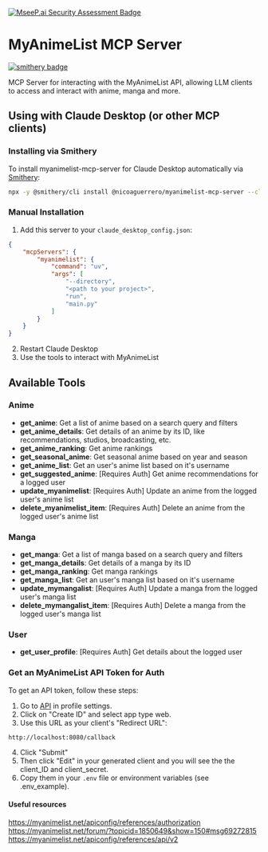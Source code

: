 [![MseeP.ai Security Assessment Badge](https://mseep.net/pr/nicoaguerrero-myanimelist-mcp-server-badge.png)](https://mseep.ai/app/nicoaguerrero-myanimelist-mcp-server)

# MyAnimeList MCP Server

[![smithery badge](https://smithery.ai/badge/@nicoaguerrero/myanimelist-mcp-server)](https://smithery.ai/server/@nicoaguerrero/myanimelist-mcp-server)

MCP Server for interacting with the MyAnimeList API, allowing LLM clients to access and interact with anime, manga and more.

## Using with Claude Desktop (or other MCP clients)

### Installing via Smithery

To install myanimelist-mcp-server for Claude Desktop automatically via [Smithery](https://smithery.ai/server/@nicoaguerrero/myanimelist-mcp-server):

```bash
npx -y @smithery/cli install @nicoaguerrero/myanimelist-mcp-server --client claude
```

### Manual Installation

1. Add this server to your `claude_desktop_config.json`:

```json
{
    "mcpServers": {
        "myanimelist": {
            "command": "uv",
            "args": [
                "--directory",
                "<path to your project>",
                "run",
                "main.py"
            ]
        }
    }
}
```

2. Restart Claude Desktop
3. Use the tools to interact with MyAnimeList

## Available Tools

### Anime
- **get_anime**: Get a list of anime based on a search query and filters
- **get_anime_details**: Get details of an anime by its ID, like recommendations, studios, broadcasting, etc.
- **get_anime_ranking**: Get anime rankings
- **get_seasonal_anime**: Get seasonal anime based on year and season
- **get_anime_list**: Get an user's anime list based on it's username
- **get_suggested_anime**: [Requires Auth] Get anime recommendations for a logged user
- **update_myanimelist**: [Requires Auth] Update an anime from the logged user's anime list
- **delete_myanimelist_item**: [Requires Auth] Delete an anime from the logged user's anime list

### Manga
- **get_manga**: Get a list of manga based on a search query and filters
- **get_manga_details**: Get details of a manga by its ID
- **get_manga_ranking**: Get manga rankings
- **get_manga_list**:  Get an user's manga list based on it's username
- **update_mymangalist**: [Requires Auth] Update a manga from the logged user's manga list
- **delete_mymangalist_item**: [Requires Auth] Delete a manga from the logged user's manga list

### User
- **get_user_profile**: [Requires Auth] Get details about the logged user

### Get an MyAnimeList API Token for Auth

To get an API token, follow these steps:

1. Go to [API](https://myanimelist.net/apiconfig) in profile settings.
2. Click on "Create ID" and select app type web.
3. Use this URL as your client's "Redirect URL":
```
http://localhost:8080/callback
```

4. Click "Submit"
5. Then click "Edit" in your generated client and you will see the the client_ID and client_secret.
6. Copy them in your `.env` file or environment variables (see .env_example).


#### Useful resources
https://myanimelist.net/apiconfig/references/authorization
https://myanimelist.net/forum/?topicid=1850649&show=150#msg69272815
https://myanimelist.net/apiconfig/references/api/v2
